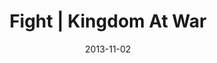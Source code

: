 ---
layout: media
category: media
series: "Kingdom Come"
title: "Fight | Kingdom At War"
date: 2013-11-02
description: ""
video: "https://s3.amazonaws.com/crossroadsvideomessages/110213Web.mp4"
video-poster: "https://www.crossroads.net/uploadedfiles/110213 BT 640x360.jpg"
---